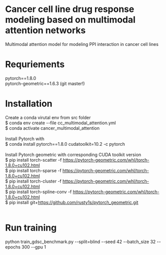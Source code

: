 # Cancer cell line drug response modeling based on multimodal attention networks
Multimodal attention model for modeling PPI interaction in cancer cell lines<br/>

# Requriements
pytorch==1.8.0 <br/>
pytorch-geometric==1.6.3 (git master!)<br/>

# Installation
Create a conda virutal env from src folder <br/>
$ conda env create --file cc_multimodal_attention.yml <br/>
$ conda activate cancer_multimodal_attention <br/>
<br/>
Install Pytorch with <br/>
$ conda install pytorch==1.8.0 cudatoolkit=10.2 -c pytorch <br/>
<br/>
Install Pytorch geometric with corresponding CUDA toolkit version<br/>
$ pip install torch-scatter -f https://pytorch-geometric.com/whl/torch-1.8.0+cu102.html <br/>
$ pip install torch-sparse -f https://pytorch-geometric.com/whl/torch-1.8.0+cu102.html <br/>
$ pip install torch-cluster -f https://pytorch-geometric.com/whl/torch-1.8.0+cu102.html <br/>
$ pip install torch-spline-conv -f https://pytorch-geometric.com/whl/torch-1.8.0+cu102.html <br/>
$ pip install git+https://github.com/rusty1s/pytorch_geometric.git <br/>
<br/>

# Run training
python train_gdsc_benchmark.py --split=blind --seed 42 --batch_size 32 --epochs 300 --gpu 1 <br />

